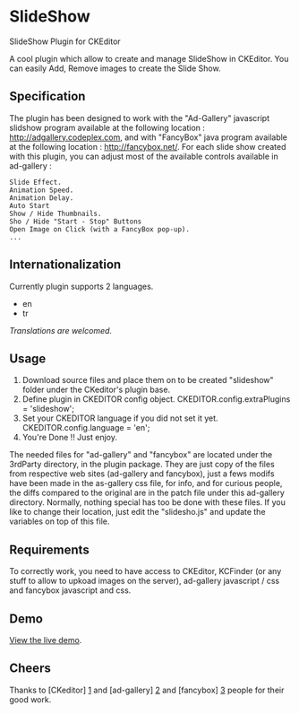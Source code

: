 SlideShow
=========
SlideShow Plugin for CKEditor

A cool plugin which allow to create and manage SlideShow in CKEditor.
You can easily Add, Remove images to create the Slide Show.

Specification
-------------
The plugin has been designed to work with the "Ad-Gallery" javascript slidshow program available at the
following location : http://adgallery.codeplex.com, and with "FancyBox" java program available at the
following location : http://fancybox.net/.
For each slide show created with this plugin, you can adjust most of the available controls
available in ad-gallery :

    Slide Effect.
    Animation Speed.
    Animation Delay.
    Auto Start
    Show / Hide Thumbnails.
    Sho / Hide "Start - Stop" Buttons
    Open Image on Click (with a FancyBox pop-up).
    ...

Internationalization
-------------------------
Currently plugin supports 2 languages.

* en
* tr

*Translations are welcomed.*

Usage
-------------------------
1. Download source files and place them on to be created "slideshow" folder under the CKeditor's plugin base.
2. Define plugin in CKEDITOR config object.
        CKEDITOR.config.extraPlugins = 'slideshow';
3. Set your CKEDITOR language if you did not set it yet.
        CKEDITOR.config.language = 'en';
4. You're Done !! Just enjoy.

The needed files for "ad-gallery" and "fancybox" are located under the 3rdParty directory, in the plugin package.
They are just copy of the files from respective web sites (ad-gallery and fancybox), just a fews modifs have been made
in the as-gallery css file, for info, and for curious people, the diffs compared to the original are in the patch
file under this ad-gallery directory.
Normally, nothing special has too be done with these files. If you like to change their location, just edit the "slidesho.js"
 and update the variables on top of this file.

Requirements
-------------------------
To correctly work, you need to have access to CKEditor, KCFinder (or any stuff to allow to upkoad images
on the server), ad-gallery javascript / css and fancybox javascript and css.

Demo
-------------------------
[View the live demo](http://www.slideshow.promo-stic.fr/).


Cheers
--------------------
Thanks to [CKeditor] [1] and [ad-gallery] [2] and [fancybox] [3] people for their good work.

  [1]: http://ckeditor.com              "CKeditor"
  [2]: http://adgallery.codeplex.com    "ad-gallery"
  [3]: http://fancybox.net/             "fancybox"
